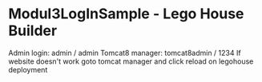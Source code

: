 # Modul3LogInSample - Lego House Builder
Admin login: admin / admin
Tomcat8 manager: tomcat8admin / 1234
If website doesn't work goto tomcat manager and click reload on legohouse deployment
